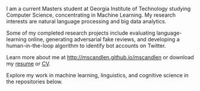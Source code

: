 I am a current Masters student at Georgia Institute of Technology studying Computer Science, concentrating in Machine Learning. My research interests are natural language processing and big data analytics.

Some of my completed research projects include evaluating language-learning online, generating adversarial fake reviews, and developing a human-in-the-loop algorithm to identify bot accounts on Twitter.

Learn more about me at http://mscandlen.github.io/mscandlen or download my [resume](https://github.com/mscandlen/mscandlen/raw/master/docs/Madelyn_Scandlen_Resume.pdf) or [CV](https://github.com/mscandlen/mscandlen/raw/master/docs/Madelyn_Scandlen_CV.pdf).

Explore my work in machine learning, linguistics, and cognitive science in the repositories below.
